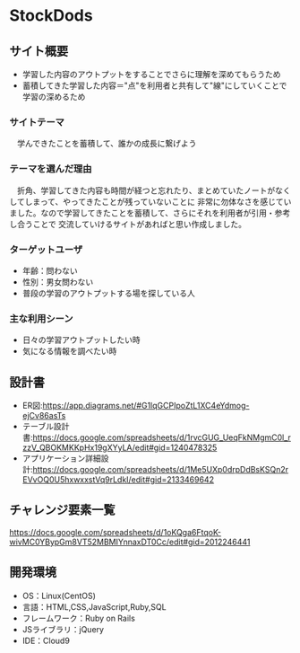 # StockDods

## サイト概要
- 学習した内容のアウトプットをすることでさらに理解を深めてもらうため
- 蓄積してきた学習した内容＝"点"を利用者と共有して"線"にしていくことで学習の深めるため

### サイトテーマ
　学んできたことを蓄積して、誰かの成長に繋げよう

### テーマを選んだ理由
　折角、学習してきた内容も時間が経つと忘れたり、まとめていたノートがなくしてしまって、やってきたことが残っていないことに
非常に勿体なさを感じていました。なので学習してきたことを蓄積して、さらにそれを利用者が引用・参考し合うことで
交流していけるサイトがあればと思い作成しました。
　

### ターゲットユーザ
- 年齢：問わない
- 性別：男女問わない
- 普段の学習のアウトプットする場を探している人

### 主な利用シーン
- 日々の学習アウトプットしたい時
- 気になる情報を調べたい時


## 設計書
- ER図:https://app.diagrams.net/#G1lqGCPIpoZtL1XC4eYdmog-ejCv86asTs
- テーブル設計書:https://docs.google.com/spreadsheets/d/1rvcGUG_UeqFkNMgmC0l_rzzV_QBOKMKKpHx19gXYyLA/edit#gid=1240478325
- アプリケーション詳細設計:https://docs.google.com/spreadsheets/d/1Me5UXp0drpDdBsKSQn2rEVvOQ0U5hxwxxstVq9rLdkI/edit#gid=2133469642

## チャレンジ要素一覧
https://docs.google.com/spreadsheets/d/1oKQga6FtqoK-wivMC0YBypGm8VT52MBMIYnnaxDT0Cc/edit#gid=2012246441

## 開発環境
- OS：Linux(CentOS)
- 言語：HTML,CSS,JavaScript,Ruby,SQL
- フレームワーク：Ruby on Rails
- JSライブラリ：jQuery
- IDE：Cloud9


